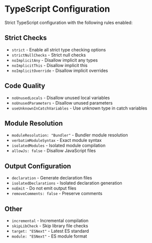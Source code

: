# TypeScript Configuration

Strict TypeScript configuration with the following rules enabled:

## Strict Checks
- `strict` - Enable all strict type checking options
- `strictNullChecks` - Strict null checks
- `noImplicitAny` - Disallow implicit any types
- `noImplicitThis` - Disallow implicit this
- `noImplicitOverride` - Disallow implicit overrides

## Code Quality
- `noUnusedLocals` - Disallow unused local variables
- `noUnusedParameters` - Disallow unused parameters
- `useUnknownInCatchVariables` - Use unknown type in catch variables

## Module Resolution
- `moduleResolution: "Bundler"` - Bundler module resolution
- `verbatimModuleSyntax` - Exact module syntax
- `isolatedModules` - Isolated module compilation
- `allowJs: false` - Disallow JavaScript files

## Output Configuration
- `declaration` - Generate declaration files
- `isolatedDeclarations` - Isolated declaration generation
- `noEmit` - Do not emit output files
- `removeComments: false` - Preserve comments

## Other
- `incremental` - Incremental compilation
- `skipLibCheck` - Skip library file checks
- `target: "ESNext"` - Latest ES standard
- `module: "ESNext"` - ES module format